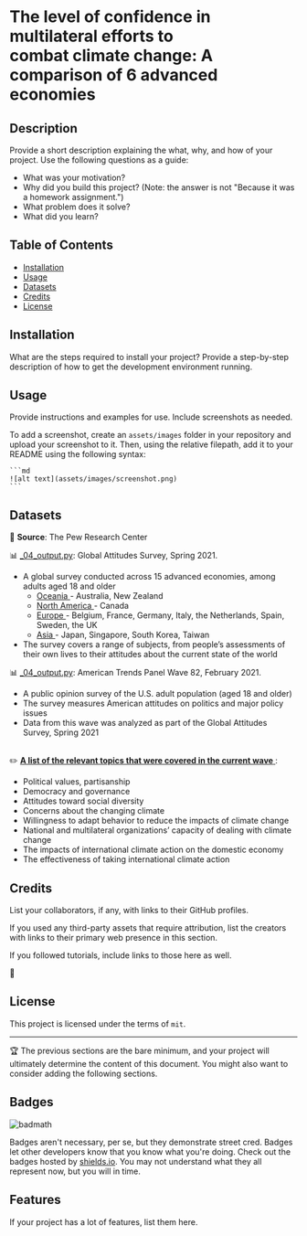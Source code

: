 # The level of confidence in multilateral efforts to <br> combat climate change: A comparison of 6 advanced economies



## Description

Provide a short description explaining the what, why, and how of your project. Use the following questions as a guide:

- What was your motivation?
- Why did you build this project? (Note: the answer is not "Because it was a homework assignment.")
- What problem does it solve?
- What did you learn?

## Table of Contents


- [Installation](#installation)
- [Usage](#usage)
- [Datasets](#datasets)
- [Credits](#credits)
- [License](#license)

## Installation

What are the steps required to install your project? Provide a step-by-step description of how to get the development environment running.

## Usage

Provide instructions and examples for use. Include screenshots as needed.

To add a screenshot, create an `assets/images` folder in your repository and upload your screenshot to it. Then, using the relative filepath, add it to your README using the following syntax:

    ```md
    ![alt text](assets/images/screenshot.png)
    ```


## Datasets

:open_file_folder: **Source**: The Pew Research Center

:bar_chart: [_04_output.py](_04_output.py):
  Global Attitudes Survey, Spring 2021.
-  A global survey conducted across 15 advanced economies, among adults aged 18 and older
    - <ins> Oceania </ins> - Australia, New Zealand
    - <ins> North America </ins> - Canada
    - <ins> Europe </ins> - Belgium, France, Germany, Italy, the Netherlands, Spain, Sweden, the UK
    - <ins> Asia </ins> - Japan, Singapore, South Korea, Taiwan
- The survey covers a range of subjects, from people’s assessments of their own lives to their attitudes about the current state of the world

:bar_chart: [_04_output.py](_04_output.py):
  American Trends Panel Wave 82, February 2021.
- A public opinion survey of the U.S. adult population (aged 18 and older)
- The survey measures American attitudes on politics and major policy issues 
- Data from this wave was analyzed as part of the Global Attitudes Survey, Spring 2021 

<br> :pencil2: <ins> **A list of the relevant topics that were covered in the current wave** </ins>:
- Political values, partisanship
- Democracy and governance
- Attitudes toward social diversity
- Concerns about the changing climate
- Willingness to adapt behavior to reduce the impacts of climate change
- National and multilateral organizations’ capacity of dealing with climate change
- The impacts of international climate action on the domestic economy
- The effectiveness of taking international climate action
   
## Credits

List your collaborators, if any, with links to their GitHub profiles.

If you used any third-party assets that require attribution, list the creators with links to their primary web presence in this section.

If you followed tutorials, include links to those here as well.

:busts_in_silhouette:


## License

This project is licensed under the terms of `mit`.

---

🏆 The previous sections are the bare minimum, and your project will ultimately determine the content of this document. You might also want to consider adding the following sections.

## Badges

![badmath](https://img.shields.io/github/languages/top/lernantino/badmath)

Badges aren't necessary, per se, but they demonstrate street cred. Badges let other developers know that you know what you're doing. Check out the badges hosted by [shields.io](https://shields.io/). You may not understand what they all represent now, but you will in time.

## Features

If your project has a lot of features, list them here.
